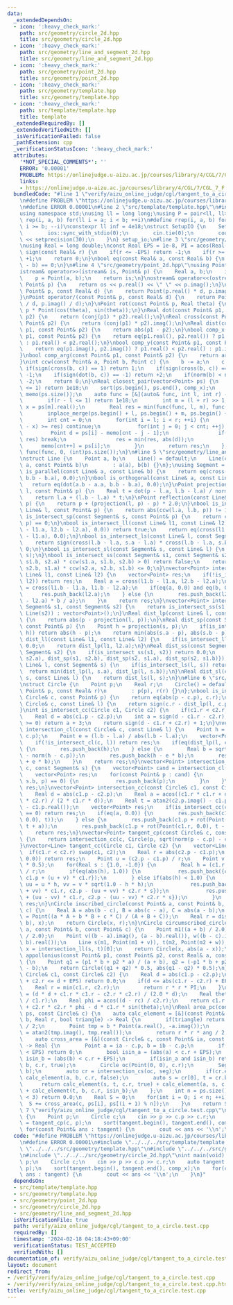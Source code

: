 ```yaml
---
data:
  _extendedDependsOn:
  - icon: ':heavy_check_mark:'
    path: src/geometry/circle_2d.hpp
    title: src/geometry/circle_2d.hpp
  - icon: ':heavy_check_mark:'
    path: src/geometry/line_and_segment_2d.hpp
    title: src/geometry/line_and_segment_2d.hpp
  - icon: ':heavy_check_mark:'
    path: src/geometry/point_2d.hpp
    title: src/geometry/point_2d.hpp
  - icon: ':heavy_check_mark:'
    path: src/geometry/template.hpp
    title: src/geometry/template.hpp
  - icon: ':heavy_check_mark:'
    path: src/template/template.hpp
    title: template
  _extendedRequiredBy: []
  _extendedVerifiedWith: []
  _isVerificationFailed: false
  _pathExtension: cpp
  _verificationStatusIcon: ':heavy_check_mark:'
  attributes:
    '*NOT_SPECIAL_COMMENTS*': ''
    ERROR: '0.00001'
    PROBLEM: https://onlinejudge.u-aizu.ac.jp/courses/library/4/CGL/7/CGL_7_F
    links:
    - https://onlinejudge.u-aizu.ac.jp/courses/library/4/CGL/7/CGL_7_F
  bundledCode: "#line 1 \"verify/aizu_online_judge/cgl/tangent_to_a_circle.test.cpp\"\
    \n#define PROBLEM \"https://onlinejudge.u-aizu.ac.jp/courses/library/4/CGL/7/CGL_7_F\"\
    \n#define ERROR 0.00001\n#line 2 \"src/template/template.hpp\"\n#include <bits/stdc++.h>\n\
    using namespace std;\nusing ll = long long;\nusing P = pair<ll, ll>;\n#define\
    \ rep(i, a, b) for(ll i = a; i < b; ++i)\n#define rrep(i, a, b) for(ll i = a;\
    \ i >= b; --i)\nconstexpr ll inf = 4e18;\nstruct SetupIO {\n    SetupIO() {\n\
    \        ios::sync_with_stdio(0);\n        cin.tie(0);\n        cout << fixed\
    \ << setprecision(30);\n    }\n} setup_io;\n#line 3 \"src/geometry/template.hpp\"\
    \nusing Real = long double;\nconst Real EPS = 1e-8, PI = acos(Real(-1.0));\nint\
    \ sign(const Real& r) {\n    if(r <= -EPS) return -1;\n    if(r >= +EPS) return\
    \ +1;\n    return 0;\n}\nbool eq(const Real& a, const Real& b) {\n    return sign(a\
    \ - b) == 0;\n}\n#line 4 \"src/geometry/point_2d.hpp\"\nusing Point = complex<Real>;\n\
    istream& operator>>(istream& is, Point& p) {\n    Real a, b;\n    is >> a >> b;\n\
    \    p = Point(a, b);\n    return is;\n}\nostream& operator<<(ostream& os, const\
    \ Point& p) {\n    return os << p.real() << \" \" << p.imag();\n}\nPoint operator*(const\
    \ Point& p, const Real& d) {\n    return Point(p.real() * d, p.imag() * d);\n\
    }\nPoint operator/(const Point& p, const Real& d) {\n    return Point(p.real()\
    \ / d, p.imag() / d);\n}\nPoint rot(const Point& p, Real theta) {\n    return\
    \ p * Point(cos(theta), sin(theta));\n}\nReal dot(const Point& p1, const Point&\
    \ p2) {\n    return (conj(p1) * p2).real();\n}\nReal cross(const Point& p1, const\
    \ Point& p2) {\n    return (conj(p1) * p2).imag();\n}\nReal dist(const Point&\
    \ p1, const Point& p2) {\n    return abs(p1 - p2);\n}\nbool comp_x(const Point&\
    \ p1, const Point& p2) {\n    return eq(p1.real(), p2.real()) ? p1.imag() < p2.imag()\
    \ : p1.real() < p2.real();\n}\nbool comp_y(const Point& p1, const Point& p2) {\n\
    \    return eq(p1.imag(), p2.imag()) ? p1.real() < p2.real() : p1.imag() < p2.imag();\n\
    }\nbool comp_arg(const Point& p1, const Point& p2) {\n    return arg(p1) < arg(p2);\n\
    }\nint ccw(const Point& a, Point b, Point c) {\n    b -= a;\n    c -= a;\n   \
    \ if(sign(cross(b, c)) == 1) return 1;\n    if(sign(cross(b, c)) == -1) return\
    \ -1;\n    if(sign(dot(b, c)) == -1) return +2;\n    if(norm(b) < norm(c)) return\
    \ -2;\n    return 0;\n}\nReal closest_pair(vector<Point> ps) {\n    if((int)ps.size()\
    \ <= 1) return 1e18;\n    sort(ps.begin(), ps.end(), comp_x);\n    vector<Point>\
    \ memo(ps.size());\n    auto func = [&](auto& func, int l, int r) -> Real {\n\
    \        if(r - l <= 1) return 1e18;\n        int m = (l + r) >> 1;\n        Real\
    \ x = ps[m].real();\n        Real res = min(func(func, l, m), func(func, m, r));\n\
    \        inplace_merge(ps.begin() + l, ps.begin() + m, ps.begin() + r, comp_y);\n\
    \        int cnt = 0;\n        for(int i = l; i < r; ++i) {\n            if(abs(ps[i].real()\
    \ - x) >= res) continue;\n            for(int j = 0; j < cnt; ++j) {\n       \
    \         Point d = ps[i] - memo[cnt - j - 1];\n                if(d.imag() >=\
    \ res) break;\n                res = min(res, abs(d));\n            }\n      \
    \      memo[cnt++] = ps[i];\n        }\n        return res;\n    };\n    return\
    \ func(func, 0, (int)ps.size());\n}\n#line 5 \"src/geometry/line_and_segment_2d.hpp\"\
    \nstruct Line {\n    Point a, b;\n    Line() = default;\n    Line(const Point&\
    \ a, const Point& b)\n        : a(a), b(b) {}\n};\nusing Segment = Line;\nbool\
    \ is_parallel(const Line& a, const Line& b) {\n    return eq(cross(a.b - a.a,\
    \ b.b - b.a), 0.0);\n}\nbool is_orthogonal(const Line& a, const Line& b) {\n \
    \   return eq(dot(a.b - a.a, b.b - b.a), 0.0);\n}\nPoint projection(const Line&\
    \ l, const Point& p) {\n    Real t = dot(p - l.a, l.b - l.a) / norm(l.b - l.a);\n\
    \    return l.a + (l.b - l.a) * t;\n}\nPoint reflection(const Line& l, const Point&\
    \ p) {\n    return p + (projection(l, p) - p) * 2.0;\n}\nbool is_intersect_lp(const\
    \ Line& l, const Point& p) {\n    return abs(ccw(l.a, l.b, p)) != 1;\n}\nbool\
    \ is_intersect_sp(const Segment& s, const Point& p) {\n    return ccw(s.a, s.b,\
    \ p) == 0;\n}\nbool is_intersect_ll(const Line& l1, const Line& l2) {\n    if(!eq(cross(l1.b\
    \ - l1.a, l2.b - l2.a), 0.0)) return true;\n    return eq(cross(l1.b - l1.a, l2.b\
    \ - l1.a), 0.0);\n}\nbool is_intersect_ls(const Line& l, const Segment& s) {\n\
    \    return sign(cross(l.b - l.a, s.a - l.a) * cross(l.b - l.a, s.b - l.a)) <=\
    \ 0;\n}\nbool is_intersect_sl(const Segment& s, const Line& l) {\n    return is_intersect_ls(l,\
    \ s);\n}\nbool is_intersect_ss(const Segment& s1, const Segment& s2) {\n    if(ccw(s1.a,\
    \ s1.b, s2.a) * ccw(s1.a, s1.b, s2.b) > 0) return false;\n    return ccw(s2.a,\
    \ s2.b, s1.a) * ccw(s2.a, s2.b, s1.b) <= 0;\n}\nvector<Point> intersection_ll(const\
    \ Line& l1, const Line& l2) {\n    vector<Point> res;\n    if(!is_intersect_ll(l1,\
    \ l2)) return res;\n    Real a = cross(l1.b - l1.a, l2.b - l2.a);\n    Real b\
    \ = cross(l1.b - l1.a, l1.b - l2.a);\n    if(eq(a, 0.0) and eq(b, 0.0)) {\n  \
    \      res.push_back(l2.a);\n    } else {\n        res.push_back(l2.a + (l2.b\
    \ - l2.a) * b / a);\n    }\n    return res;\n}\nvector<Point> intersection_ss(const\
    \ Segment& s1, const Segment& s2) {\n    return is_intersect_ss(s1, s2) ? intersection_ll(Line(s1),\
    \ Line(s2)) : vector<Point>();\n}\nReal dist_lp(const Line& l, const Point& p)\
    \ {\n    return abs(p - projection(l, p));\n}\nReal dist_sp(const Segment& s,\
    \ const Point& p) {\n    Point h = projection(s, p);\n    if(is_intersect_sp(s,\
    \ h)) return abs(h - p);\n    return min(abs(s.a - p), abs(s.b - p));\n}\nReal\
    \ dist_ll(const Line& l1, const Line& l2) {\n    if(is_intersect_ll(l1, l2)) return\
    \ 0.0;\n    return dist_lp(l1, l2.a);\n}\nReal dist_ss(const Segment& s1, const\
    \ Segment& s2) {\n    if(is_intersect_ss(s1, s2)) return 0.0;\n    return min({dist_sp(s1,\
    \ s2.a), dist_sp(s1, s2.b), dist_sp(s2, s1.a), dist_sp(s2, s1.b)});\n}\nReal dist_ls(const\
    \ Line& l, const Segment& s) {\n    if(is_intersect_ls(l, s)) return 0.0;\n  \
    \  return min(dist_lp(l, s.a), dist_lp(l, s.b));\n}\nReal dist_sl(const Segment&\
    \ s, const Line& l) {\n    return dist_ls(l, s);\n}\n#line 6 \"src/geometry/circle_2d.hpp\"\
    \nstruct Circle {\n    Point p;\n    Real r;\n    Circle() = default;\n    Circle(const\
    \ Point& p, const Real& r)\n        : p(p), r(r) {}\n};\nbool is_intersect_cp(const\
    \ Circle& c, const Point& p) {\n    return eq(abs(p - c.p), c.r);\n}\nbool is_intersect_cl(const\
    \ Circle& c, const Line& l) {\n    return sign(c.r - dist_lp(l, c.p)) >= 0;\n\
    }\nint is_intersect_cc(Circle c1, Circle c2) {\n    if(c1.r < c2.r) swap(c1, c2);\n\
    \    Real d = abs(c1.p - c2.p);\n    int a = sign(d - c1.r - c2.r);\n    if(a\
    \ >= 0) return a + 3;\n    return sign(d - c1.r + c2.r) + 1;\n}\nvector<Point>\
    \ intersection_cl(const Circle& c, const Line& l) {\n    Point h = projection(l,\
    \ c.p);\n    Point e = (l.b - l.a) / abs(l.b - l.a);\n    vector<Point> res;\n\
    \    if(!is_intersect_cl(c, l)) return res;\n    if(eq(dist_lp(l, c.p), c.r))\
    \ {\n        res.push_back(h);\n    } else {\n        Real b = sqrt(c.r * c.r\
    \ - norm(h - c.p));\n        res.push_back(h - e * b);\n        res.push_back(h\
    \ + e * b);\n    }\n    return res;\n}\nvector<Point> intersection_cs(const Circle&\
    \ c, const Segment& s) {\n    vector<Point> cand = intersection_cl(c, Line(s));\n\
    \    vector<Point> res;\n    for(const Point& p : cand) {\n        if(ccw(s.a,\
    \ s.b, p) == 0) {\n            res.push_back(p);\n        }\n    }\n    return\
    \ res;\n}\nvector<Point> intersection_cc(const Circle& c1, const Circle& c2) {\n\
    \    Real d = abs(c1.p - c2.p);\n    Real a = acos((c1.r * c1.r + d * d - c2.r\
    \ * c2.r) / (2 * c1.r * d));\n    Real t = atan2(c2.p.imag() - c1.p.imag(), c2.p.real()\
    \ - c1.p.real());\n    vector<Point> res;\n    if(is_intersect_cc(c1, c2) % 4\
    \ == 0) return res;\n    if(eq(a, 0.0)) {\n        res.push_back(c1.p + rot(Point(c1.r,\
    \ 0.0), t));\n    } else {\n        res.push_back(c1.p + rot(Point(c1.r, 0.0),\
    \ t + a));\n        res.push_back(c1.p + rot(Point(c1.r, 0.0), t - a));\n    }\n\
    \    return res;\n}\nvector<Point> tangent_cp(const Circle& c, const Point& p)\
    \ {\n    return intersection_cc(c, Circle(p, sqrt(norm(p - c.p) - c.r * c.r)));\n\
    }\nvector<Line> tangent_cc(Circle c1, Circle c2) {\n    vector<Line> res;\n  \
    \  if(c1.r < c2.r) swap(c1, c2);\n    Real r = abs(c2.p - c1.p);\n    if(eq(r,\
    \ 0.0)) return res;\n    Point u = (c2.p - c1.p) / r;\n    Point v = rot(u, PI\
    \ * 0.5);\n    for(Real s : {1.0, -1.0}) {\n        Real h = (c1.r + c2.r * s)\
    \ / r;\n        if(eq(abs(h), 1.0)) {\n            res.push_back({c1.p + u * c1.r,\
    \ c1.p + (u + v) * c1.r});\n        } else if(abs(h) < 1.0) {\n            Point\
    \ uu = u * h, vv = v * sqrt(1.0 - h * h);\n            res.push_back({c1.p + (uu\
    \ + vv) * c1.r, c2.p - (uu + vv) * c2.r * s});\n            res.push_back({c1.p\
    \ + (uu - vv) * c1.r, c2.p - (uu - vv) * c2.r * s});\n        }\n    }\n    return\
    \ res;\n}\nCircle inscribed_circle(const Point& a, const Point& b, const Point&\
    \ c) {\n    Real A = abs(b - c), B = abs(c - a), C = abs(a - b);\n    Point x\
    \ = Point((a * A + b * B + c * C) / (A + B + C));\n    Real r = dist_sp(Segment(a,\
    \ b), x);\n    return Circle(x, r);\n}\nCircle circumscribed_circle(const Point&\
    \ a, const Point& b, const Point& c) {\n    Point m1((a + b) / 2.0), m2((b + c)\
    \ / 2.0);\n    Point v((b - a).imag(), (a - b).real()), w((b - c).imag(), (c -\
    \ b).real());\n    Line s(m1, Point(m1 + v)), t(m2, Point(m2 + w));\n    Point\
    \ x = intersection_ll(s, t)[0];\n    return Circle(x, abs(a - x));\n}\nCircle\
    \ appollonius(const Point& p1, const Point& p2, const Real& a, const Real& b)\
    \ {\n    Point q1 = (p1 * b + p2 * a) / (a + b), q2 = (-p1 * b + p2 * a) / (a\
    \ - b);\n    return Circle((q1 + q2) * 0.5, abs(q1 - q2) * 0.5);\n}\nReal area_cc(const\
    \ Circle& c1, const Circle& c2) {\n    Real d = abs(c1.p - c2.p);\n    if(c1.r\
    \ + c2.r <= d + EPS) return 0.0;\n    if(d <= abs(c1.r - c2.r) + EPS) {\n    \
    \    Real r = min(c1.r, c2.r);\n        return r * r * PI;\n    }\n    Real rc\
    \ = (d * d + c1.r * c1.r - c2.r * c2.r) / (2.0 * d);\n    Real theta = acos(rc\
    \ / c1.r);\n    Real phi = acos((d - rc) / c2.r);\n    return c1.r * c1.r * theta\
    \ + c2.r * c2.r * phi - d * c1.r * sin(theta);\n}\nReal area_pc(const vector<Point>&\
    \ ps, const Circle& c) {\n    auto calc_element = [&](const Point& a, const Point&\
    \ b, Real r, bool triangle) -> Real {\n        if(triangle) return cross(a, b)\
    \ / 2;\n        Point tmp = b * Point(a.real(), -a.imag());\n        Real ang\
    \ = atan2(tmp.imag(), tmp.real());\n        return r * r * ang / 2;\n    };\n\
    \    auto cross_area = [&](const Circle& c, const Point& ia, const Point& ib)\
    \ -> Real {\n        Point a = ia - c.p, b = ib - c.p;\n        if(abs(a - b)\
    \ < EPS) return 0;\n        bool isin_a = (abs(a) < c.r + EPS);\n        bool\
    \ isin_b = (abs(b) < c.r + EPS);\n        if(isin_a and isin_b) return calc_element(a,\
    \ b, c.r, true);\n        Circle oc(Point(0, 0), c.r);\n        Segment seg(a,\
    \ b);\n        auto cr = intersection_cs(oc, seg);\n        if(cr.empty()) return\
    \ calc_element(a, b, c.r, false);\n        auto s = cr[0], t = cr.back();\n  \
    \      return calc_element(s, t, c.r, true) + calc_element(a, s, c.r, isin_a)\
    \ + calc_element(t, b, c.r, isin_b);\n    };\n    int n = ps.size();\n    if(n\
    \ < 3) return 0.0;\n    Real S = 0;\n    for(int i = 0; i < n; ++i) {\n      \
    \  S += cross_area(c, ps[i], ps[(i + 1) % n]);\n    }\n    return S;\n}\n#line\
    \ 7 \"verify/aizu_online_judge/cgl/tangent_to_a_circle.test.cpp\"\nint main(void)\
    \ {\n    Point p;\n    Circle c;\n    cin >> p >> c.p >> c.r;\n    auto tangent\
    \ = tangent_cp(c, p);\n    sort(tangent.begin(), tangent.end(), comp_x);\n   \
    \ for(const Point& ans : tangent) {\n        cout << ans << '\\n';\n    }\n}\n"
  code: "#define PROBLEM \"https://onlinejudge.u-aizu.ac.jp/courses/library/4/CGL/7/CGL_7_F\"\
    \n#define ERROR 0.00001\n#include \"../../../src/template/template.hpp\"\n#include\
    \ \"../../../src/geometry/template.hpp\"\n#include \"../../../src/geometry/point_2d.hpp\"\
    \n#include \"../../../src/geometry/circle_2d.hpp\"\nint main(void) {\n    Point\
    \ p;\n    Circle c;\n    cin >> p >> c.p >> c.r;\n    auto tangent = tangent_cp(c,\
    \ p);\n    sort(tangent.begin(), tangent.end(), comp_x);\n    for(const Point&\
    \ ans : tangent) {\n        cout << ans << '\\n';\n    }\n}"
  dependsOn:
  - src/template/template.hpp
  - src/geometry/template.hpp
  - src/geometry/point_2d.hpp
  - src/geometry/circle_2d.hpp
  - src/geometry/line_and_segment_2d.hpp
  isVerificationFile: true
  path: verify/aizu_online_judge/cgl/tangent_to_a_circle.test.cpp
  requiredBy: []
  timestamp: '2024-02-18 04:18:43+09:00'
  verificationStatus: TEST_ACCEPTED
  verifiedWith: []
documentation_of: verify/aizu_online_judge/cgl/tangent_to_a_circle.test.cpp
layout: document
redirect_from:
- /verify/verify/aizu_online_judge/cgl/tangent_to_a_circle.test.cpp
- /verify/verify/aizu_online_judge/cgl/tangent_to_a_circle.test.cpp.html
title: verify/aizu_online_judge/cgl/tangent_to_a_circle.test.cpp
---
```

